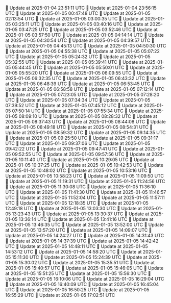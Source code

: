 🔄 Update at 2025-01-04 23:51:11 UTC
🔄 Update at 2025-01-04 23:56:15 UTC
🔄 Update at 2025-01-05 00:47:48 UTC
🔄 Update at 2025-01-05 02:13:54 UTC
🔄 Update at 2025-01-05 03:00:35 UTC
🔄 Update at 2025-01-05 03:25:11 UTC
🔄 Update at 2025-01-05 03:40:16 UTC
🔄 Update at 2025-01-05 03:47:25 UTC
🔄 Update at 2025-01-05 03:52:46 UTC
🔄 Update at 2025-01-05 03:57:50 UTC
🔄 Update at 2025-01-05 04:14:14 UTC
🔄 Update at 2025-01-05 04:30:54 UTC
🔄 Update at 2025-01-05 04:39:57 UTC
🔄 Update at 2025-01-05 04:45:13 UTC
🔄 Update at 2025-01-05 04:50:30 UTC
🔄 Update at 2025-01-05 04:55:38 UTC
🔄 Update at 2025-01-05 05:07:22 UTC
🔄 Update at 2025-01-05 05:24:32 UTC
🔄 Update at 2025-01-05 05:32:55 UTC
🔄 Update at 2025-01-05 05:39:41 UTC
🔄 Update at 2025-01-05 05:44:45 UTC
🔄 Update at 2025-01-05 05:50:01 UTC
🔄 Update at 2025-01-05 05:55:20 UTC
🔄 Update at 2025-01-05 06:09:55 UTC
🔄 Update at 2025-01-05 06:32:35 UTC
🔄 Update at 2025-01-05 06:43:32 UTC
🔄 Update at 2025-01-05 06:48:39 UTC
🔄 Update at 2025-01-05 06:53:45 UTC
🔄 Update at 2025-01-05 06:58:58 UTC
🔄 Update at 2025-01-05 07:12:14 UTC
🔄 Update at 2025-01-05 07:23:05 UTC
🔄 Update at 2025-01-05 07:28:20 UTC
🔄 Update at 2025-01-05 07:34:34 UTC
🔄 Update at 2025-01-05 07:39:52 UTC
🔄 Update at 2025-01-05 07:45:12 UTC
🔄 Update at 2025-01-05 07:50:14 UTC
🔄 Update at 2025-01-05 07:55:34 UTC
🔄 Update at 2025-01-05 08:09:10 UTC
🔄 Update at 2025-01-05 08:28:32 UTC
🔄 Update at 2025-01-05 08:37:43 UTC
🔄 Update at 2025-01-05 08:44:08 UTC
🔄 Update at 2025-01-05 08:49:18 UTC
🔄 Update at 2025-01-05 08:54:31 UTC
🔄 Update at 2025-01-05 08:59:32 UTC
🔄 Update at 2025-01-05 09:14:35 UTC
🔄 Update at 2025-01-05 09:25:50 UTC
🔄 Update at 2025-01-05 09:31:17 UTC
🔄 Update at 2025-01-05 09:37:06 UTC
🔄 Update at 2025-01-05 09:42:22 UTC
🔄 Update at 2025-01-05 09:47:41 UTC
🔄 Update at 2025-01-05 09:52:55 UTC
🔄 Update at 2025-01-05 09:57:56 UTC
🔄 Update at 2025-01-05 10:11:40 UTC
🔄 Update at 2025-01-05 10:29:05 UTC
🔄 Update at 2025-01-05 10:37:25 UTC
🔄 Update at 2025-01-05 10:42:53 UTC
🔄 Update at 2025-01-05 10:48:02 UTC
🔄 Update at 2025-01-05 10:53:16 UTC
🔄 Update at 2025-01-05 10:58:23 UTC
🔄 Update at 2025-01-05 11:09:50 UTC
🔄 Update at 2025-01-05 11:19:31 UTC
🔄 Update at 2025-01-05 11:24:56 UTC
🔄 Update at 2025-01-05 11:30:08 UTC
🔄 Update at 2025-01-05 11:36:10 UTC
🔄 Update at 2025-01-05 11:41:30 UTC
🔄 Update at 2025-01-05 11:46:57 UTC
🔄 Update at 2025-01-05 11:52:04 UTC
🔄 Update at 2025-01-05 11:57:11 UTC
🔄 Update at 2025-01-05 12:18:35 UTC
🔄 Update at 2025-01-05 12:49:18 UTC
🔄 Update at 2025-01-05 13:03:30 UTC
🔄 Update at 2025-01-05 13:23:43 UTC
🔄 Update at 2025-01-05 13:30:37 UTC
🔄 Update at 2025-01-05 13:36:14 UTC
🔄 Update at 2025-01-05 13:41:16 UTC
🔄 Update at 2025-01-05 13:46:35 UTC
🔄 Update at 2025-01-05 13:52:00 UTC
🔄 Update at 2025-01-05 13:57:20 UTC
🔄 Update at 2025-01-05 14:09:07 UTC
🔄 Update at 2025-01-05 14:24:27 UTC
🔄 Update at 2025-01-05 14:31:43 UTC
🔄 Update at 2025-01-05 14:37:39 UTC
🔄 Update at 2025-01-05 14:42:42 UTC
🔄 Update at 2025-01-05 14:48:11 UTC
🔄 Update at 2025-01-05 14:53:12 UTC
🔄 Update at 2025-01-05 14:58:20 UTC
🔄 Update at 2025-01-05 15:11:30 UTC
🔄 Update at 2025-01-05 15:24:39 UTC
🔄 Update at 2025-01-05 15:30:02 UTC
🔄 Update at 2025-01-05 15:35:51 UTC
🔄 Update at 2025-01-05 15:40:57 UTC
🔄 Update at 2025-01-05 15:46:05 UTC
🔄 Update at 2025-01-05 15:51:25 UTC
🔄 Update at 2025-01-05 15:56:30 UTC
🔄 Update at 2025-01-05 16:10:06 UTC
🔄 Update at 2025-01-05 16:29:04 UTC
🔄 Update at 2025-01-05 16:40:09 UTC
🔄 Update at 2025-01-05 16:45:04 UTC
🔄 Update at 2025-01-05 16:50:25 UTC
🔄 Update at 2025-01-05 16:55:29 UTC
🔄 Update at 2025-01-05 17:02:51 UTC
